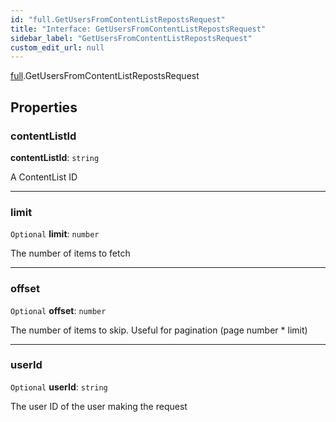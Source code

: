 ```yaml
---
id: "full.GetUsersFromContentListRepostsRequest"
title: "Interface: GetUsersFromContentListRepostsRequest"
sidebar_label: "GetUsersFromContentListRepostsRequest"
custom_edit_url: null
---
```


[full](../namespaces/full.md).GetUsersFromContentListRepostsRequest

## Properties

### contentListId

 **contentListId**: `string`

A ContentList ID

___

### limit

 `Optional` **limit**: `number`

The number of items to fetch

___

### offset

 `Optional` **offset**: `number`

The number of items to skip. Useful for pagination (page number * limit)

___

### userId

 `Optional` **userId**: `string`

The user ID of the user making the request
